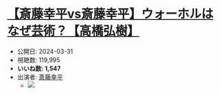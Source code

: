 # [【斎藤幸平vs斎藤幸平】ウォーホルはなぜ芸術？【高橋弘樹】](https://www.youtube.com/watch?v=HiD09Iobl_Q)
-   公開日: 2024-03-31
-   視聴数: 119,995
-   **いいね数: 1,547**
-   出演者: [斎藤幸平](/rehacq_fan/people/斎藤幸平 "wikilink")
    - [![](https://img.youtube.com/vi/HiD09Iobl_Q/hqdefault.jpg)](https://www.youtube.com/watch?v=HiD09Iobl_Q)
